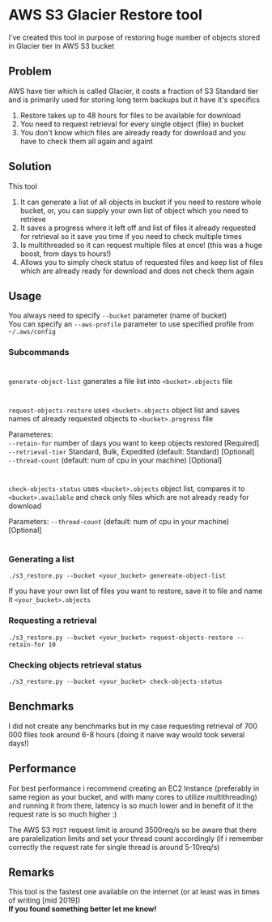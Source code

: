 # AWS S3 Glacier Restore tool

I've created this tool in purpose of restoring huge number of objects stored in Glacier tier in AWS S3 bucket  

## Problem
AWS have tier which is called Glacier, it costs a fraction of S3 Standard tier and is primarily used for storing long term backups but it have it's specifics

1) Restore takes up to 48 hours for files to be available for download
2) You need to request retrieval for every single object (file) in bucket
3) You don't know which files are already ready for download and you have to check them all again and againt

## Solution
This tool  

1) It can generate a list of all objects in bucket if you need to restore whole bucket, or, you can supply your own list of object which you need to retrieve
2) It saves a progress where it left off and list of files it already requested for retrieval so it save you time if you need to check multiple times
3) Is multithreaded so it can request multiple files at once! (this was a huge boost, from days to hours!)
4) Allows you to simply check status of requested files and keep list of files which are already ready for download and does not check them again

## Usage
You always need to specify `--bucket` parameter (name of bucket)  
You can specify an `--aws-profile` parameter to use specified profile from `~/.aws/config`

### Subcommands
#
`generate-object-list` ganerates a file list into `<bucket>.objects` file  
#
`request-objects-restore` uses `<bucket>.objects` object list and saves names of already requested objects to `<bucket>.progress` file

Parameteres:  
`--retain-for` number of days you want to keep objects restored [Required]  
`--retrieval-tier` Standard, Bulk, Expedited (default: Standard) [Optional]  
`--thread-count` (default: num of cpu in your machine) [Optional]
#
`check-objects-status` uses `<bucket>.objects` object list, compares it to `<bucket>.available` and check only files which are not already ready for download  

Parameters:
`--thread-count` (default: num of cpu in your machine) [Optional]
#

### Generating a list
```
./s3_restore.py --bucket <your_bucket> genereate-object-list
```
If you have your own list of files you want to restore, save it to file and name it `<your_bucket>.objects`

### Requesting a retrieval
```
./s3_restore.py --bucket <your_bucket> request-objects-restore --retain-for 10
```

### Checking objects retrieval status
```
./s3_restore.py --bucket <your_bucket> check-objects-status
```

## Benchmarks
I did not create any benchmarks but in my case requesting retrieval of 700 000 files took around 6-8 hours (doing it naive way would took several days!)

## Performance 
For best performance i recommend creating an EC2 Instance (preferably in same region as your bucket, and with many cores to utilize multithreading) and running it from there, latency is so much lower and in benefit of it the request rate is so much higher :)

The AWS S3 `POST` request limit is around 3500req/s so be aware that there are paralelization limits and set your thread count accordingly (if i remember correctly the request rate for single thread is around 5-10req/s)

## Remarks
This tool is the fastest one available on the internet (or at least was in times of writing [mid 2019])  
**If you found something better let me know!**
